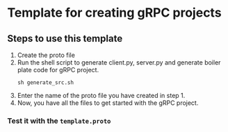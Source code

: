 # Template for creating gRPC projects
## Steps to use this template
1. Create the proto file 
2. Run the shell script to generate client.py, server.py and generate boiler plate code for gRPC project.
    ````
    sh generate_src.sh
    ````
3. Enter the name of the proto file you have created in step 1.
4. Now, you have all the files to get started with the gRPC project.
### Test it with the `template.proto`